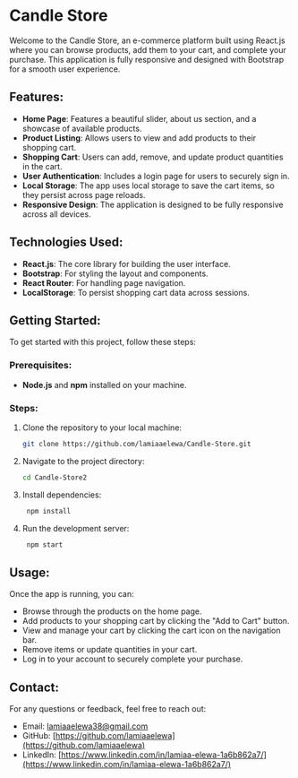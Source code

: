 # Candle Store

Welcome to the Candle Store, an e-commerce platform built using React.js where you can browse products, add them to your cart, and complete your purchase. This application is fully responsive and designed with Bootstrap for a smooth user experience.

## Features:
- **Home Page**: Features a beautiful slider, about us section, and a showcase of available products.
- **Product Listing**: Allows users to view and add products to their shopping cart.
- **Shopping Cart**: Users can add, remove, and update product quantities in the cart.
- **User Authentication**: Includes a login page for users to securely sign in.
- **Local Storage**: The app uses local storage to save the cart items, so they persist across page reloads.
- **Responsive Design**: The application is designed to be fully responsive across all devices.

## Technologies Used:
- **React.js**: The core library for building the user interface.
- **Bootstrap**: For styling the layout and components.
- **React Router**: For handling page navigation.
- **LocalStorage**: To persist shopping cart data across sessions.

## Getting Started:
To get started with this project, follow these steps:

### Prerequisites:
- **Node.js** and **npm** installed on your machine.

### Steps:
1. Clone the repository to your local machine:
   ```bash
   git clone https://github.com/lamiaaelewa/Candle-Store.git
2. Navigate to the project directory:
    ```bash
   cd Candle-Store2
3. Install dependencies:
   ```bash
    npm install
4. Run the development server:
   ```bash
    npm start
   
## Usage:
Once the app is running, you can:
- Browse through the products on the home page.
- Add products to your shopping cart by clicking the "Add to Cart" button.
- View and manage your cart by clicking the cart icon on the navigation bar.
- Remove items or update quantities in your cart.
- Log in to your account to securely complete your purchase.
  
## Contact:
For any questions or feedback, feel free to reach out:

- Email: [lamiaaelewa38@gmail.com](mailto:lamiaaelewa38@gmail.com)
- GitHub: [https://github.com/lamiaaelewa](https://github.com/lamiaaelewa)
- LinkedIn: [https://www.linkedin.com/in/lamiaa-elewa-1a6b862a7/](https://www.linkedin.com/in/lamiaa-elewa-1a6b862a7/)


  
  




